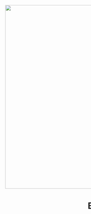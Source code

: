 <!DOCTYPE html>
<html>
<head>
<title>UA</title>
<meta charset="utf-8">
<style>
.photo {
width:800px;
height:800px;
margin-left: 450px;

		}
</style>
</head>
<body>
<div class = "photo">
    <img src = "https://cdn.pixabay.com/photo/2012/04/10/16/23/ukraine-26179_960_720.png" width="800px" height="600px">
    <p><center><H1>Влад ты молодец!</H1></center></p>
</div>
</body>
</html>
